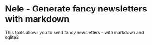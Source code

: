 # Nele - Generate fancy newsletters with markdown

This tools allows you to send fancy newsletters - with markdown and sqlite3.
